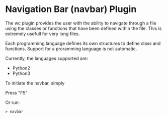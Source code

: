 # Navigation Bar (navbar) Plugin #

The wc plugin provides the user with the ability to navigate through a
file using the classes or functions that have been defined within the
file. This is extremely usefull for very long files.

Each programming language defines its own structures to define class and
functions. Support for a proramming language is not automatic.

Currently, the languages supported are:

- Python2
- Python3

To initiate the navbar, simply

Press "F5"

Or run:

```
> navbar
```